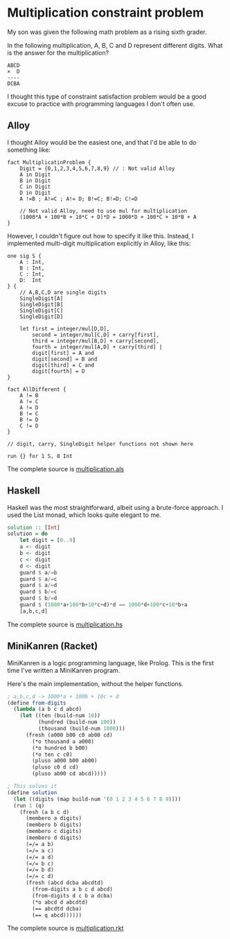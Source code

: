 # Multiplication constraint problem

My son was given the following math problem as a rising sixth grader.

In the following multiplication, A, B, C and D represent different digits. What
is the answer for the multiplication?

````
ABCD
×  D
----
DCBA
````

I thought this type of constraint satisfaction problem would be a good excuse
to practice with programming languages I don't often use.

## Alloy

I thought Alloy would be the easiest one, and that I'd be able to do something
like:

```alloy
fact MultiplicatinProblem {
    Digit = {0,1,2,3,4,5,6,7,8,9} // : Not valid Alloy
    A in Digit
    B in Digit
    C in Digit
    D in Digit
    A !=B ; A!=C ; A!= D; B!=C; B!=D; C!=D

    // Not valid Alloy, need to use mul for multiplication
    (1000*A + 100*B + 10*C + D)*D = 1000*D + 100*C + 10*B + A
}
```

However, I couldn't figure out how to specify it like this. Instead, I
implemented multi-digit multiplication explicitly in Alloy, like this:

```alloy
one sig S {
	A : Int,
	B : Int,
	C : Int,
	D:  Int
} {
    // A,B,C,D are single digits
	SingleDigit[A]
	SingleDigit[B]
	SingleDigit[C]
	SingleDigit[D]

	let first = integer/mul[D,D],
		second = integer/mul[C,D] + carry[first],
		third = integer/mul[B,D] + carry[second],
		fourth = integer/mul[A,D] + carry[third] |
		digit[first] = A and
		digit[second] = B and
		digit[third] = C and
		digit[fourth] = D
}

fact AllDifferent {
	A != B
	A != C
	A != D
	B != C
	B != D
	C != D
}

// digit, carry, SingleDigit helper functions not shown here

run {} for 1 S, 8 Int
```

The complete source is [multiplication.als](multiplication.als)

## Haskell

Haskell was the most straightforward, albeit using a brute-force approach.
I used the List monad, which looks quite elegant to me.

```haskell
solution :: [Int]
solution = do
    let digit = [0..9]
    a <- digit
    b <- digit
    c <- digit
    d <- digit
    guard $ a/=b
    guard $ a/=c
    guard $ a/=d
    guard $ b/=c
    guard $ b/=d
    guard $ (1000*a+100*b+10*c+d)*d == 1000*d+100*c+10*b+a
    [a,b,c,d]
```

The complete source is [multiplication.hs](multiplication.hs)

## MiniKanren (Racket)

MiniKanren is a logic programming language, like Prolog. This is the
first time I've written a MiniKanren program.

Here's the main implementation, without the helper functions.

```scheme
; a,b,c,d -> 1000*a + 100b + 10c + d
(define from-digits 
  (lambda (a b c d abcd)
    (let ((ten (build-num 10))
          (hundred (build-num 100))
          (thousand (build-num 1000)))
      (fresh (a000 b00 c0 ab00 cd)
        (*o thousand a a000)
        (*o hundred b b00)
        (*o ten c c0)
        (pluso a000 b00 ab00)
        (pluso c0 d cd)
        (pluso ab00 cd abcd)))))

; This solves it
(define solution
  (let ((digits (map build-num '(0 1 2 3 4 5 6 7 8 9))))
  (run 1 (q)
    (fresh (a b c d)
      (membero a digits)
      (membero b digits)
      (membero c digits)
      (membero d digits)
      (=/= a b)
      (=/= a c)
      (=/= a d)
      (=/= b c)
      (=/= b d)
      (=/= c d)
      (fresh (abcd dcba abcdtd)
        (from-digits a b c d abcd)
        (from-digits d c b a dcba)
        (*o abcd d abcdtd)
        (== abcdtd dcba)
        (== q abcd))))))

```

The complete source is [multiplication.rkt](multiplication.rkt)
